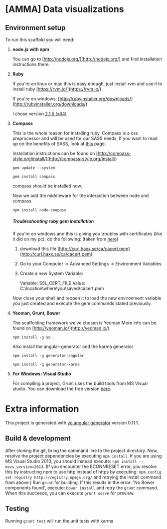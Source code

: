 # [AMMA] Data visualizations

## Environment setup

To run this scaffold you will need:

1.  **node.js with npm**

    You can go to [http://nodejs.org/](http://nodejs.org/) and find installation instructions there.

2.  **Ruby**
    
    If you're on linux or mac this is easy enough, just install rvm and use it to install ruby
    [https://rvm.io/](https://rvm.io/)

    If you're on windows:
    [http://rubyinstaller.org/downloads/](http://rubyinstaller.org/downloads/)

    I chose version [2.1.5 (x64)](http://dl.bintray.com/oneclick/rubyinstaller/rubyinstaller-2.1.5-x64.exe?direct)

3.  **Compass**

    This is the whole reason for installing ruby.
    Compass is a css preprocessor and will be used for our SASS needs.
    If you want to read up on the benefits of SASS, look at [this](http://www.webinsation.com/benefits-of-using-sass-over-traditional-css/) page.

    Installation instructions can be found on [http://compass-style.org/install/](http://compass-style.org/install/)

    `gem update --system`

    `gem install compass`

    compass should be installed now.

    Now we add the middleware for the interaction between node and compass

    `npm install node-compass`

    ##### Troubleshooting ruby gem installation

    If you're on windows and this is giving you troubles with certificates (like it did on my pc), do the following:
    (taken from [here](http://stackoverflow.com/questions/5720484/how-to-solve-certificate-verify-failed-on-windows))

    1.  download this file [http://curl.haxx.se/ca/cacert.pem](http://curl.haxx.se/ca/cacert.pem)
    2.  Go to your Computer -> Advanced Settings -> Environment Variables
    3.  Create a new System Variable:

        Variable: SSL_CERT_FILE
        Value: C:\location\where\you\saved\cacert.pem

    Now close your shell and reopen it to load the new environment variable you just created and execute the gem commands stated previously.

4.  **Yeoman, Grunt, Bower**
    
    The scaffolding framework we've chosen is Yeoman
    More info can be found on [http://yeoman.io/](http://yeoman.io/)

    `npm install -g yo`

    Also install the angular-generator and the karma generator

    `npm install -g generator-angular`
    
    `npm install -g generator-karma`

5. **For Windows: Visual Studio**

    For compiling a project, Grunt uses the build tools from MS Visual studio. You can download the free version [here](http://www.visualstudio.com/).

# Extra information

This project is generated with [yo angular generator](https://github.com/yeoman/generator-angular)
version 0.11.1.

## Build & development

After cloning the git, bring the command line to the project directory. Now, resolve the project dependencies by executing `npm install`.
If you are using MS Visual Studio 2013, you should instead execute: `npm install --msvs_version=2013`.
(If you encounter the ECONNRESET error, you resolve this by instructing npm to use http instead of https by executing:
`npm config set registry http://registry.npmjs.org/` and retrying the install command from above.)
Run `grunt` for building. If this results in the error: 'No Bower components found', execute:  `bower install` and retry the `grunt` command.
When this succeeds, you can execute `grunt serve` for preview.

## Testing

Running `grunt test` will run the unit tests with karma.
